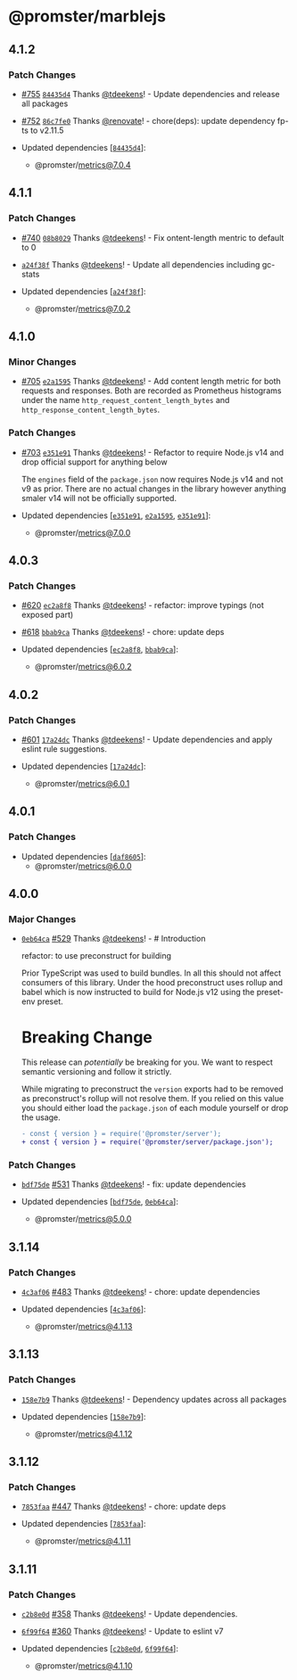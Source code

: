 # @promster/marblejs

## 4.1.2

### Patch Changes

- [#755](https://github.com/tdeekens/promster/pull/755) [`84435d4`](https://github.com/tdeekens/promster/commit/84435d46f295ad2e80d40328c95852a1e7beb0de) Thanks [@tdeekens](https://github.com/tdeekens)! - Update dependencies and release all packages

* [#752](https://github.com/tdeekens/promster/pull/752) [`86c7fe0`](https://github.com/tdeekens/promster/commit/86c7fe085f564b395b386b03c6f2cb755a51f897) Thanks [@renovate](https://github.com/apps/renovate)! - chore(deps): update dependency fp-ts to v2.11.5

* Updated dependencies [[`84435d4`](https://github.com/tdeekens/promster/commit/84435d46f295ad2e80d40328c95852a1e7beb0de)]:
  - @promster/metrics@7.0.4

## 4.1.1

### Patch Changes

- [#740](https://github.com/tdeekens/promster/pull/740) [`08b8029`](https://github.com/tdeekens/promster/commit/08b802983337ca55a95aad887abbf43e6469830b) Thanks [@tdeekens](https://github.com/tdeekens)! - Fix ontent-length mentric to default to 0

* [`a24f38f`](https://github.com/tdeekens/promster/commit/a24f38ff070220a28da5bf64d7d9e3a3167d1152) Thanks [@tdeekens](https://github.com/tdeekens)! - Update all dependencies including gc-stats

* Updated dependencies [[`a24f38f`](https://github.com/tdeekens/promster/commit/a24f38ff070220a28da5bf64d7d9e3a3167d1152)]:
  - @promster/metrics@7.0.2

## 4.1.0

### Minor Changes

- [#705](https://github.com/tdeekens/promster/pull/705) [`e2a1595`](https://github.com/tdeekens/promster/commit/e2a15959c4f11191093a0f0fa0e472434207f020) Thanks [@tdeekens](https://github.com/tdeekens)! - Add content length metric for both requests and responses. Both are recorded as Prometheus histograms under the name `http_request_content_length_bytes`
  and `http_response_content_length_bytes`.

### Patch Changes

- [#703](https://github.com/tdeekens/promster/pull/703) [`e351e91`](https://github.com/tdeekens/promster/commit/e351e91b68ebf3bb13e70e5fa4925aaa96343344) Thanks [@tdeekens](https://github.com/tdeekens)! - Refactor to require Node.js v14 and drop official support for anything below

  The `engines` field of the `package.json` now requires Node.js v14 and not v9 as prior. There are no actual changes in the library however anything smaler v14 will not be officially supported.

- Updated dependencies [[`e351e91`](https://github.com/tdeekens/promster/commit/e351e91b68ebf3bb13e70e5fa4925aaa96343344), [`e2a1595`](https://github.com/tdeekens/promster/commit/e2a15959c4f11191093a0f0fa0e472434207f020), [`e351e91`](https://github.com/tdeekens/promster/commit/e351e91b68ebf3bb13e70e5fa4925aaa96343344)]:
  - @promster/metrics@7.0.0

## 4.0.3

### Patch Changes

- [#620](https://github.com/tdeekens/promster/pull/620) [`ec2a8f8`](https://github.com/tdeekens/promster/commit/ec2a8f83a94bbe63360cf7027eeba92895315a19) Thanks [@tdeekens](https://github.com/tdeekens)! - refactor: improve typings (not exposed part)

* [#618](https://github.com/tdeekens/promster/pull/618) [`bbab9ca`](https://github.com/tdeekens/promster/commit/bbab9cad6a3484e4894d159267d62e54e202812a) Thanks [@tdeekens](https://github.com/tdeekens)! - chore: update deps

* Updated dependencies [[`ec2a8f8`](https://github.com/tdeekens/promster/commit/ec2a8f83a94bbe63360cf7027eeba92895315a19), [`bbab9ca`](https://github.com/tdeekens/promster/commit/bbab9cad6a3484e4894d159267d62e54e202812a)]:
  - @promster/metrics@6.0.2

## 4.0.2

### Patch Changes

- [#601](https://github.com/tdeekens/promster/pull/601) [`17a24dc`](https://github.com/tdeekens/promster/commit/17a24dc0d735478001524c853b9f54f862153852) Thanks [@tdeekens](https://github.com/tdeekens)! - Update dependencies and apply eslint rule suggestions.

- Updated dependencies [[`17a24dc`](https://github.com/tdeekens/promster/commit/17a24dc0d735478001524c853b9f54f862153852)]:
  - @promster/metrics@6.0.1

## 4.0.1

### Patch Changes

- Updated dependencies [[`daf8605`](https://github.com/tdeekens/promster/commit/daf86055e64cb420c83dbc7abbcd5024d449c53f)]:
  - @promster/metrics@6.0.0

## 4.0.0

### Major Changes

- [`0eb64ca`](https://github.com/tdeekens/promster/commit/0eb64cac9a4a51dab1a556f46c97a2a5542bcc88) [#529](https://github.com/tdeekens/promster/pull/529) Thanks [@tdeekens](https://github.com/tdeekens)! - # Introduction

  refactor: to use preconstruct for building

  Prior TypeScript was used to build bundles. In all this should not affect consumers of this library. Under the hood preconstruct uses rollup and babel which is now instructed to build for Node.js v12 using the preset-env preset.

  # Breaking Change

  This release can _potentially_ be breaking for you. We want to respect semantic versioning and follow it strictly.

  While migrating to preconstruct the `version` exports had to be removed as preconstruct's rollup will not resolve them. If you relied on this value you should either load the `package.json` of each module yourself or drop the usage.

  ```diff
  - const { version } = require('@promster/server');
  + const { version } = require('@promster/server/package.json');
  ```

### Patch Changes

- [`bdf75de`](https://github.com/tdeekens/promster/commit/bdf75dec8d0ce6be65ecccf5963f348e1a0a96b3) [#531](https://github.com/tdeekens/promster/pull/531) Thanks [@tdeekens](https://github.com/tdeekens)! - fix: update dependencies

- Updated dependencies [[`bdf75de`](https://github.com/tdeekens/promster/commit/bdf75dec8d0ce6be65ecccf5963f348e1a0a96b3), [`0eb64ca`](https://github.com/tdeekens/promster/commit/0eb64cac9a4a51dab1a556f46c97a2a5542bcc88)]:
  - @promster/metrics@5.0.0

## 3.1.14

### Patch Changes

- [`4c3af06`](https://github.com/tdeekens/promster/commit/4c3af06bc0b65eb067f195591e48839e632375bd) [#483](https://github.com/tdeekens/promster/pull/483) Thanks [@tdeekens](https://github.com/tdeekens)! - chore: update dependencies

- Updated dependencies [[`4c3af06`](https://github.com/tdeekens/promster/commit/4c3af06bc0b65eb067f195591e48839e632375bd)]:
  - @promster/metrics@4.1.13

## 3.1.13

### Patch Changes

- [`158e7b9`](https://github.com/tdeekens/promster/commit/158e7b9af01133db54376bb96dbdccdd96bfa7a3) Thanks [@tdeekens](https://github.com/tdeekens)! - Dependency updates across all packages

- Updated dependencies [[`158e7b9`](https://github.com/tdeekens/promster/commit/158e7b9af01133db54376bb96dbdccdd96bfa7a3)]:
  - @promster/metrics@4.1.12

## 3.1.12

### Patch Changes

- [`7853faa`](https://github.com/tdeekens/promster/commit/7853faa4e140eaae0622fb7c66d8145d258d7f5e) [#447](https://github.com/tdeekens/promster/pull/447) Thanks [@tdeekens](https://github.com/tdeekens)! - chore: update deps

- Updated dependencies [[`7853faa`](https://github.com/tdeekens/promster/commit/7853faa4e140eaae0622fb7c66d8145d258d7f5e)]:
  - @promster/metrics@4.1.11

## 3.1.11

### Patch Changes

- [`c2b8e0d`](https://github.com/tdeekens/promster/commit/c2b8e0d472b6e31e053460d8f714eaf790a17eb9) [#358](https://github.com/tdeekens/promster/pull/358) Thanks [@tdeekens](https://github.com/tdeekens)! - Update dependencies.

* [`6f99f64`](https://github.com/tdeekens/promster/commit/6f99f644ccd2cd0b60c172968266c3ac3f76e826) [#360](https://github.com/tdeekens/promster/pull/360) Thanks [@tdeekens](https://github.com/tdeekens)! - Update to eslint v7

* Updated dependencies [[`c2b8e0d`](https://github.com/tdeekens/promster/commit/c2b8e0d472b6e31e053460d8f714eaf790a17eb9), [`6f99f64`](https://github.com/tdeekens/promster/commit/6f99f644ccd2cd0b60c172968266c3ac3f76e826)]:
  - @promster/metrics@4.1.10
